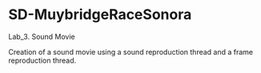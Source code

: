 # SD-MuybridgeRaceSonora
Lab_3. Sound Movie

Creation of a sound movie using a sound reproduction thread and a frame reproduction thread.

